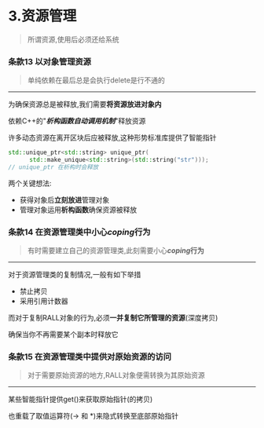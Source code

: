 # 3.资源管理

> 所谓资源,使用后必须还给系统



### 条款13 以对象管理资源

> 单纯依赖在最后总是会执行delete是行不通的

****

为确保资源总是被释放,我们需要**将资源放进对象内**

依赖C++的"***析构函数自动调用机制***"释放资源

许多动态资源在离开区块后应被释放,这种形势标准库提供了智能指针

```c++
std::unique_ptr<std::string> unique_ptr(
      std::make_unique<std::string>(std::string("str")));
// unique_ptr 在析构时会释放
```

两个关键想法:

- 获得对象后**立刻放进**管理对象
- 管理对象运用**析构函数**确保资源被释放



### 条款14 在资源管理类中小心*coping*行为

> 有时需要建立自己的资源管理类,此刻需要小心***coping*行为**

****

对于资源管理类的复制情况,一般有如下举措

- 禁止拷贝
- 采用引用计数器

而对于复制RALL对象的行为,必须**一并复制它所管理的资源**(深度拷贝)

确保当你不再需要某个副本时释放它



### 条款15 在资源管理类中提供对原始资源的访问

> 对于需要原始资源的地方,RALL对象便需转换为其原始资源

****

某些智能指针提供get()来获取原始指针(的拷贝)

也重载了取值运算符(-> 和 *)来隐式转换至底部原始指针